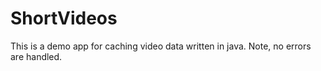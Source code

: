 # ShortVideos
This is a demo app for caching video data written in java.
Note, no errors are handled.
